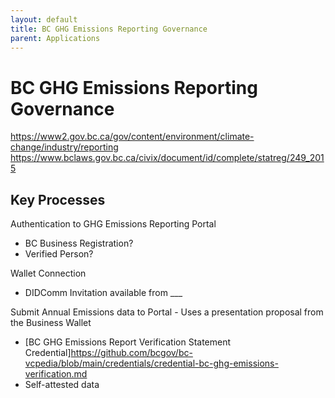 ```yaml
---
layout: default
title: BC GHG Emissions Reporting Governance
parent: Applications
---
```


# BC GHG Emissions Reporting Governance

https://www2.gov.bc.ca/gov/content/environment/climate-change/industry/reporting
https://www.bclaws.gov.bc.ca/civix/document/id/complete/statreg/249_2015

## Key Processes
Authentication to GHG Emissions Reporting Portal
* BC Business Registration?
* Verified Person?

Wallet Connection
* DIDComm Invitation available from ___

Submit Annual Emissions data to Portal - Uses a presentation proposal from the Business Wallet
* [BC GHG Emissions Report Verification Statement Credential]https://github.com/bcgov/bc-vcpedia/blob/main/credentials/credential-bc-ghg-emissions-verification.md
* Self-attested data
